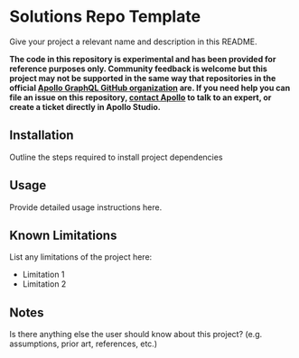 # Solutions Repo Template

Give your project a relevant name and description in this README.

**The code in this repository is experimental and has been provided for reference purposes only. Community feedback is welcome but this project may not be supported in the same way that repositories in the official [Apollo GraphQL GitHub organization](https://github.com/apollographql) are. If you need help you can file an issue on this repository, [contact Apollo](https://www.apollographql.com/contact-sales) to talk to an expert, or create a ticket directly in Apollo Studio.**

## Installation

Outline the steps required to install project dependencies

## Usage

Provide detailed usage instructions here.

## Known Limitations

List any limitations of the project here:

- Limitation 1
- Limitation 2

## Notes

Is there anything else the user should know about this project? (e.g. assumptions, prior art, references, etc.)

